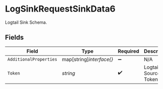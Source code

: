 # LogSinkRequestSinkData6

Logtail Sink Schema.


## Fields

| Field                    | Type                     | Required                 | Description              | Example                  |
| ------------------------ | ------------------------ | ------------------------ | ------------------------ | ------------------------ |
| `AdditionalProperties`   | map[string]*interface{}* | :heavy_minus_sign:       | N/A                      |                          |
| `Token`                  | *string*                 | :heavy_check_mark:       | Logtail Source Token     | vhnqrLygVQ5GnSQUTZamKvAq |
